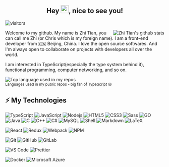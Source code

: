 <h2 align="center">Hey <img src="https://media.giphy.com/media/hvRJCLFzcasrR4ia7z/giphy.gif" width="25px">, nice to see you!</h2>

<!--
**tianzhich/tianzhich** is a ✨ _special_ ✨ repository because its `README.md` (this file) appears on your GitHub profile.

Here are some ideas to get you started:

- 🔭 I’m currently working on ...
- 🌱 I’m currently learning ...
- 👯 I’m looking to collaborate on ...
- 🤔 I’m looking for help with ...
- 💬 Ask me about ...
- 📫 How to reach me: ...
- 😄 Pronouns: ...
- ⚡ Fun fact: ...
-->

![visitors](https://visitor-badge.glitch.me/badge?page_id=tianzhich.tianzhich)

<div>
  <img align="right" src="https://github-readme-stats.vercel.app/api?username=tianzhich&show_icons=true&theme=chartreuse-dark" alt="Zhi Tian's github stats" />
  <p>Welcome to my github. My name is Zhi Tian, you can call me Zhi (or Chris which is my foreign name). I am a front-end developer from 🇨🇳 Beijing, China. I love the open source softwares. And I'm always open to collaborate on projects with developers all over the world.</p>
  <p>I am interested in TypeScript(especially the type system behind it), functional programming, computer networking, and so on.</p>
</div>

<div style="margin: 0 auto">
  <img src="https://github-readme-stats.vercel.app/api/top-langs/?username=tianzhich&layout=compact&hide_title=1" alt="Top language used in my repos" />
  <br />
  <small>Languages used in my public repos - big fan of TypeScript 😛</small>
  <br />
</div>

## ⚡ My Technologies

![TypeScript](https://img.shields.io/badge/-TypeScript-007ACC?style=flat-square&logo=typescript)
![JavaScript](https://img.shields.io/badge/-JavaScript-black?style=flat-square&logo=javascript)
![Nodejs](https://img.shields.io/badge/-Nodejs-black?style=flat-square&logo=Node.js)
![HTML5](https://img.shields.io/badge/-HTML5-E34F26?style=flat-square&logo=html5&logoColor=white)
![CSS3](https://img.shields.io/badge/-CSS3-1572B6?style=flat-square&logo=css3)
![Sass](https://img.shields.io/badge/-Sass-CC6699?style=flat-square&logo=sass&logoColor=white)
![GO](https://img.shields.io/badge/GO-%2300ADD8.svg?&style=flat-square&logo=go&logoColor=white)
![Java](https://img.shields.io/badge/Java-%23ED8B00.svg?&style=flat-square&logo=java&logoColor=white")
![C](https://img.shields.io/badge/C%20-%2300599C.svg?&style=flat-square&logo=c&logoColor=white")
![C++](https://img.shields.io/badge/C++%20-%2300599C.svg?&style=flat-square&logo=c%2B%2B&ogoColor=white)
![C#](https://img.shields.io/badge/C%23%20-%23239120.svg?&style=flat-square&logo=c-sharp&logoColor=white")
![MySQL](https://img.shields.io/badge/-MySQL-black?style=flat-square&logo=mysql)
![Shell](https://img.shields.io/badge/-Shell-blasck?style=flat-square&logo=Shell)
![Markdown](https://img.shields.io/badge/markdown-%23000000.svg?&style=flat-square&logo=markdown&logoColor=white)
![LaTeX](https://img.shields.io/badge/latex%20-%23008080.svg?&style=flat-square&logo=latex&logoColor=white)

![React](https://img.shields.io/badge/-React-black?style=flat-square&logo=react)
![Redux](https://img.shields.io/badge/-Redux-764ABC?style=flat-square&logo=redux&logoColor=white)
![Webpack](https://img.shields.io/badge/-Webpack-8DD6F9?style=flat-square&logo=webpack&logoColor=white)
![NPM](https://img.shields.io/badge/-NPM-CB3837?style=flat-square&logo=npm&logoColor=white)

![Git](https://img.shields.io/badge/-Git-black?style=flat-square&logo=git)
![GitHub](https://img.shields.io/badge/-GitHub-181717?style=flat-square&logo=github)
![GitLab](https://img.shields.io/badge/-GitLab-FCA121?style=flat-square&logo=gitlab)

![VS Code](https://img.shields.io/badge/-VS%20Code-007ACC?style=flat-square&logo=visual-studio-code)
![Prettier](https://img.shields.io/badge/-Prettier-F7B93E?style=flat-square&logo=prettier&logoColor=white)

![Docker](https://img.shields.io/badge/-Docker-black?style=flat-square&logo=docker)
![Microsoft Azure](https://img.shields.io/badge/Microsoft%20Azure-232F7E?style=flat-square&logo=microsoft-azure)
